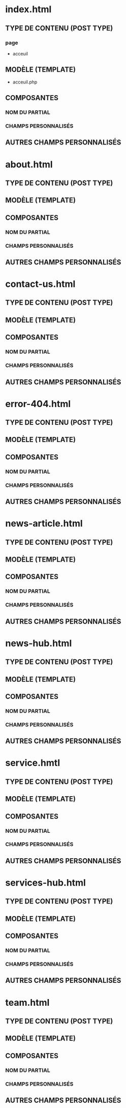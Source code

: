 # index.html

## TYPE DE CONTENU (POST TYPE)

### page

- acceuil

## MODÈLE (TEMPLATE)

- acceuil.php

## COMPOSANTES

###

### NOM DU PARTIAL

### CHAMPS PERSONNALISÉS

## AUTRES CHAMPS PERSONNALISÉS

# about.html

## TYPE DE CONTENU (POST TYPE)

## MODÈLE (TEMPLATE)

## COMPOSANTES

### NOM DU PARTIAL

### CHAMPS PERSONNALISÉS

## AUTRES CHAMPS PERSONNALISÉS

# contact-us.html

## TYPE DE CONTENU (POST TYPE)

## MODÈLE (TEMPLATE)

## COMPOSANTES

### NOM DU PARTIAL

### CHAMPS PERSONNALISÉS

## AUTRES CHAMPS PERSONNALISÉS

# error-404.html

## TYPE DE CONTENU (POST TYPE)

## MODÈLE (TEMPLATE)

## COMPOSANTES

### NOM DU PARTIAL

### CHAMPS PERSONNALISÉS

## AUTRES CHAMPS PERSONNALISÉS

# news-article.html

## TYPE DE CONTENU (POST TYPE)

## MODÈLE (TEMPLATE)

## COMPOSANTES

### NOM DU PARTIAL

### CHAMPS PERSONNALISÉS

## AUTRES CHAMPS PERSONNALISÉS

# news-hub.html

## TYPE DE CONTENU (POST TYPE)

## MODÈLE (TEMPLATE)

## COMPOSANTES

### NOM DU PARTIAL

### CHAMPS PERSONNALISÉS

## AUTRES CHAMPS PERSONNALISÉS

# service.hmtl

## TYPE DE CONTENU (POST TYPE)

## MODÈLE (TEMPLATE)

## COMPOSANTES

### NOM DU PARTIAL

### CHAMPS PERSONNALISÉS

## AUTRES CHAMPS PERSONNALISÉS

# services-hub.html

## TYPE DE CONTENU (POST TYPE)

## MODÈLE (TEMPLATE)

## COMPOSANTES

### NOM DU PARTIAL

### CHAMPS PERSONNALISÉS

## AUTRES CHAMPS PERSONNALISÉS

# team.html

## TYPE DE CONTENU (POST TYPE)

## MODÈLE (TEMPLATE)

## COMPOSANTES

### NOM DU PARTIAL

### CHAMPS PERSONNALISÉS

## AUTRES CHAMPS PERSONNALISÉS
